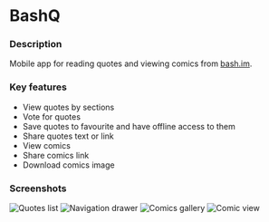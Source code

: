 # BashQ #

### Description ###

Mobile app for reading quotes and viewing comics from [bash.im](http://bash.im).

### Key features ###

* View quotes by sections
* Vote for quotes
* Save quotes to favourite and have offline access to them
* Share quotes text or link
* View comics
* Share comics link
* Download comics image

### Screenshots ###

![Quotes list](http://i.imgur.com/fFZMEvzm.png "Quotes list")
![Navigation drawer](http://i.imgur.com/D7K0qwRm.png "Navigation drawer")
![Comics gallery](http://i.imgur.com/MEvXGrom.png "Comics gallery")
![Comic view](http://i.imgur.com/Cmru2Ovm.png "Comic view")
